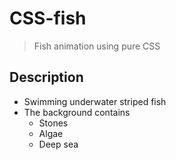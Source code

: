 # CSS-fish

> Fish animation using pure CSS

## Description

- Swimming underwater striped fish
- The background contains
    - Stones
    - Algae
    - Deep sea
